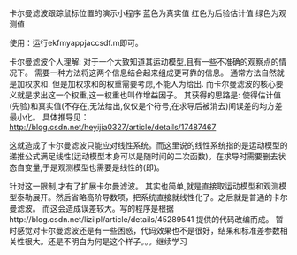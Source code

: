 卡尔曼滤波跟踪鼠标位置的演示小程序
蓝色为真实值
红色为后验估计值
绿色为观测值

使用：运行ekfmyappjaccsdf.m即可。

卡尔曼滤波个人理解:
对于一个大致知道其运动模型,且有一些不准确的观察点的情况下。
需要一种方法将这两个信息结合起来组成更可靠的信息。
通常方法自然就是加权求和.
但是加权求和的权重需要考虑,不能人为给出.
而卡尔曼滤波的核心要义就是求出这一个权重,这一权重也叫作增益因子。
其获得的思路是:
使得估计值(先验)和真实值(不存在,无法给出,仅仅是个符号,在求导后被消去)间误差的均方差最小化。
具体推导见：http://blog.csdn.net/heyijia0327/article/details/17487467

这就造成了卡尔曼滤波只能应对线性系统。而这里说的线性系统指的是运动模型的递推公式满足线性(运动模型本身可以是随时间的二次函数)。在求导时需要删去状态自变量,于是观测模型也需要是线性的(即)。

针对这一限制,才有了扩展卡尔曼滤波。
其实也简单,就是直接取运动模型和观测模型泰勒展开。然后省略高阶导数项，把系统直接就线性化了。之后就是普通的卡尔曼滤波。
而这会造成误差较大。写的程序是根据http://blog.csdn.net/lizilpl/article/details/45289541
提供的代码改编而成。
暂时感觉对卡尔曼滤波还是有一些困惑，代码效果也不是很好，结果和标准差参数相关性很大。还是不明白为何是这个样子。。。继续学习
